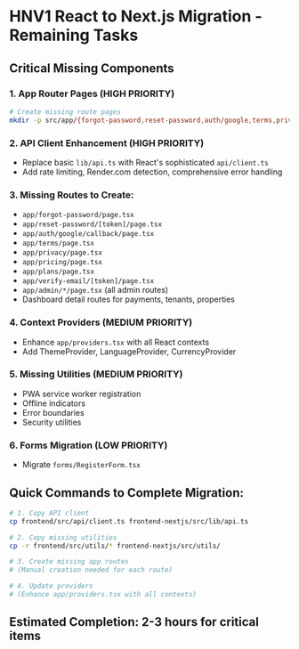 # HNV1 React to Next.js Migration - Remaining Tasks

## Critical Missing Components

### 1. App Router Pages (HIGH PRIORITY)
```bash
# Create missing route pages
mkdir -p src/app/{forgot-password,reset-password,auth/google,terms,privacy,pricing,plans,verify-email,admin}
```

### 2. API Client Enhancement (HIGH PRIORITY)
- Replace basic `lib/api.ts` with React's sophisticated `api/client.ts`
- Add rate limiting, Render.com detection, comprehensive error handling

### 3. Missing Routes to Create:
- `app/forgot-password/page.tsx`
- `app/reset-password/[token]/page.tsx`
- `app/auth/google/callback/page.tsx`
- `app/terms/page.tsx`
- `app/privacy/page.tsx`
- `app/pricing/page.tsx`
- `app/plans/page.tsx`
- `app/verify-email/[token]/page.tsx`
- `app/admin/*/page.tsx` (all admin routes)
- Dashboard detail routes for payments, tenants, properties

### 4. Context Providers (MEDIUM PRIORITY)
- Enhance `app/providers.tsx` with all React contexts
- Add ThemeProvider, LanguageProvider, CurrencyProvider

### 5. Missing Utilities (MEDIUM PRIORITY)
- PWA service worker registration
- Offline indicators
- Error boundaries
- Security utilities

### 6. Forms Migration (LOW PRIORITY)
- Migrate `forms/RegisterForm.tsx`

## Quick Commands to Complete Migration:

```bash
# 1. Copy API client
cp frontend/src/api/client.ts frontend-nextjs/src/lib/api.ts

# 2. Copy missing utilities
cp -r frontend/src/utils/* frontend-nextjs/src/utils/

# 3. Create missing app routes
# (Manual creation needed for each route)

# 4. Update providers
# (Enhance app/providers.tsx with all contexts)
```

## Estimated Completion: 2-3 hours for critical items